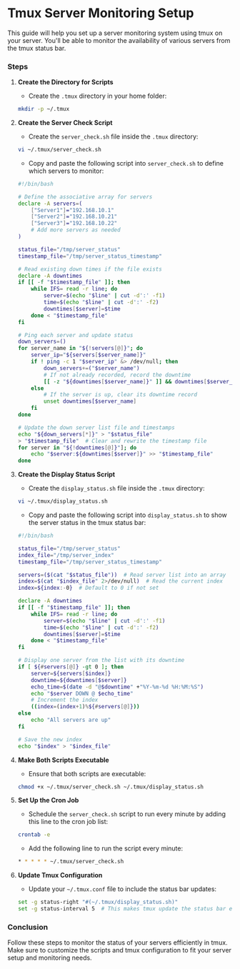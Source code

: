 # Tmux Server Monitoring Setup

This guide will help you set up a server monitoring system using tmux on your server. You'll be able to monitor the availability of various servers from the tmux status bar.

### Steps

1. **Create the Directory for Scripts**
    - Create the `.tmux` directory in your home folder:

    ```bash
    mkdir -p ~/.tmux
    ```

2. **Create the Server Check Script**
    - Create the `server_check.sh` file inside the `.tmux` directory:

    ```bash
    vi ~/.tmux/server_check.sh
    ```

    - Copy and paste the following script into `server_check.sh` to define which servers to monitor:

    ```bash
    #!/bin/bash

    # Define the associative array for servers
    declare -A servers=(
        ["Server1"]="192.168.10.1"
        ["Server2"]="192.168.10.21"
        ["Server3"]="192.168.10.22"
        # Add more servers as needed
    )

    status_file="/tmp/server_status"
    timestamp_file="/tmp/server_status_timestamp"

    # Read existing down times if the file exists
    declare -A downtimes
    if [[ -f "$timestamp_file" ]]; then
        while IFS= read -r line; do
            server=$(echo "$line" | cut -d':' -f1)
            time=$(echo "$line" | cut -d':' -f2)
            downtimes[$server]=$time
        done < "$timestamp_file"
    fi

    # Ping each server and update status
    down_servers=()
    for server_name in "${!servers[@]}"; do
        server_ip="${servers[$server_name]}"
        if ! ping -c 1 "$server_ip" &> /dev/null; then
            down_servers+=("$server_name")
            # If not already recorded, record the downtime
            [[ -z "${downtimes[$server_name]}" ]] && downtimes[$server_name]=$(date +%s)
        else
            # If the server is up, clear its downtime record
            unset downtimes[$server_name]
        fi
    done

    # Update the down server list file and timestamps
    echo "${down_servers[*]}" > "$status_file"
    > "$timestamp_file"  # Clear and rewrite the timestamp file
    for server in "${!downtimes[@]}"]; do
        echo "$server:${downtimes[$server]}" >> "$timestamp_file"
    done
    ```

3. **Create the Display Status Script**
    - Create the `display_status.sh` file inside the `.tmux` directory:

    ```bash
    vi ~/.tmux/display_status.sh
    ```

    - Copy and paste the following script into `display_status.sh` to show the server status in the tmux status bar:

    ```bash
    #!/bin/bash

    status_file="/tmp/server_status"
    index_file="/tmp/server_index"
    timestamp_file="/tmp/server_status_timestamp"

    servers=($(cat "$status_file"))  # Read server list into an array
    index=$(cat "$index_file" 2>/dev/null)  # Read the current index
    index=${index:-0}  # Default to 0 if not set

    declare -A downtimes
    if [[ -f "$timestamp_file" ]]; then
        while IFS= read -r line; do
            server=$(echo "$line" | cut -d':' -f1)
            time=$(echo "$line" | cut -d':' -f2)
            downtimes[$server]=$time
        done < "$timestamp_file"
    fi

    # Display one server from the list with its downtime
    if [ ${#servers[@]} -gt 0 ]; then
        server=${servers[$index]}
        downtime=${downtimes[$server]}
        echo_time=$(date -d "@$downtime" +"%Y-%m-%d %H:%M:%S")
        echo "$server DOWN @ $echo_time"
        # Increment the index
        ((index=(index+1)%${#servers[@]}))
    else
        echo "All servers are up"
    fi

    # Save the new index
    echo "$index" > "$index_file"
    ```

4. **Make Both Scripts Executable**
    - Ensure that both scripts are executable:

    ```bash
    chmod +x ~/.tmux/server_check.sh ~/.tmux/display_status.sh
    ```

5. **Set Up the Cron Job**
    - Schedule the `server_check.sh` script to run every minute by adding this line to the cron job list:

    ```bash
    crontab -e
    ```

    - Add the following line to run the script every minute:

    ```bash
    * * * * * ~/.tmux/server_check.sh
    ```

6. **Update Tmux Configuration**
    - Update your `~/.tmux.conf` file to include the status bar updates:

    ```bash
    set -g status-right "#(~/.tmux/display_status.sh)"
    set -g status-interval 5  # This makes tmux update the status bar every 5 seconds
    ```

### Conclusion

Follow these steps to monitor the status of your servers efficiently in tmux. Make sure to customize the scripts and tmux configuration to fit your server setup and monitoring needs.

